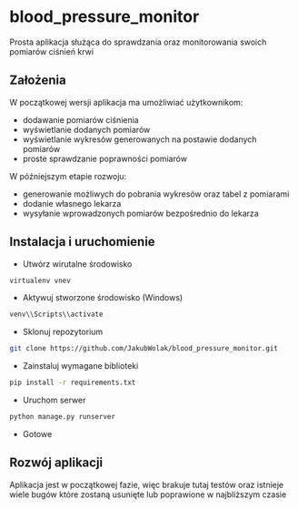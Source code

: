 # blood_pressure_monitor
Prosta aplikacja służąca do sprawdzania oraz monitorowania swoich pomiarów ciśnień krwi

## Założenia
W początkowej wersji aplikacja ma umożliwiać użytkownikom:
* dodawanie pomiarów ciśnienia
* wyświetlanie dodanych pomiarów
* wyświetlanie wykresów generowanych na postawie dodanych pomiarów
* proste sprawdzanie poprawności pomiarów

W późniejszym etapie rozwoju:
- generowanie możliwych do pobrania wykresów oraz tabel z pomiarami
- dodanie własnego lekarza
- wysyłanie wprowadzonych pomiarów bezpośrednio do lekarza

## Instalacja i uruchomienie
- Utwórz wirutalne środowisko
```bash
virtualenv vnev
```
- Aktywuj stworzone środowisko (Windows)
```bash
venv\\Scripts\\activate
```
- Sklonuj repozytorium
```bash
git clone https://github.com/JakubWolak/blood_pressure_monitor.git
```
- Zainstaluj wymagane biblioteki
```bash
pip install -r requirements.txt
```
- Uruchom serwer
```bash
python manage.py runserver
```
- Gotowe

## Rozwój aplikacji
Aplikacja jest w początkowej fazie, więc brakuje tutaj testów oraz istnieje wiele bugów które zostaną usunięte lub poprawione w najbliższym czasie